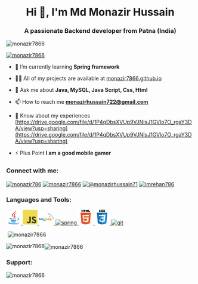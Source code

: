 <h1 align="center">Hi 👋, I'm Md Monazir Hussain</h1>
<h3 align="center">A passionate Backend developer from Patna (India)</h3>

<p align="left"> <img src="https://komarev.com/ghpvc/?username=monazir7866&label=Profile%20views&color=0e75b6&style=flat" alt="monazir7866" /> </p>

<p align="left"> <a href="https://github.com/ryo-ma/github-profile-trophy"><img src="https://github-profile-trophy.vercel.app/?username=monazir7866" alt="monazir7866" /></a> </p>

- 🌱 I’m currently learning **Spring framework**

- 👨‍💻 All of my projects are available at [monazir7866.github.io](monazir7866.github.io)

- 💬 Ask me about **Java, MySQL, Java Script, Css, Html**

- 📫 How to reach me **monazirhussain722@gmail.com**

- 📄 Know about my experiences [https://drive.google.com/file/d/1P4qDbsXVUp9VJNIsJ1GVlo7O_rgaY3DA/view?usp=sharing](https://drive.google.com/file/d/1P4qDbsXVUp9VJNIsJ1GVlo7O_rgaY3DA/view?usp=sharing)

- ⚡ Plus Point **I am a good mobile gamer**

<h3 align="left">Connect with me:</h3>
<p align="left">
<a href="https://linkedin.com/in/monazir786" target="blank"><img align="center" src="https://raw.githubusercontent.com/rahuldkjain/github-profile-readme-generator/master/src/images/icons/Social/linked-in-alt.svg" alt="monazir786" height="30" width="40" /></a>
<a href="https://www.leetcode.com/monazir7866" target="blank"><img align="center" src="https://raw.githubusercontent.com/rahuldkjain/github-profile-readme-generator/master/src/images/icons/Social/leet-code.svg" alt="monazir7866" height="30" width="40" /></a>
<a href="https://www.hackerrank.com/@monazirhussain71" target="blank"><img align="center" src="https://raw.githubusercontent.com/rahuldkjain/github-profile-readme-generator/master/src/images/icons/Social/hackerrank.svg" alt="@monazirhussain71" height="30" width="40" /></a>
<a href="https://instagram.com/imrehan786" target="blank"><img align="center" src="https://raw.githubusercontent.com/rahuldkjain/github-profile-readme-generator/master/src/images/icons/Social/instagram.svg" alt="imrehan786" height="30" width="40" /></a>
</p>


<h3 align="left">Languages and Tools:</h3>

<p align="left">  <a href="https://www.java.com" target="_blank" rel="noreferrer"> <img src="https://raw.githubusercontent.com/devicons/devicon/master/icons/java/java-original.svg" alt="java" width="40" height="40"/> </a>   <a href="https://developer.mozilla.org/en-US/docs/Web/JavaScript" target="_blank" rel="noreferrer"> <img src="https://raw.githubusercontent.com/devicons/devicon/master/icons/javascript/javascript-original.svg" alt="javascript" width="40" height="40"/> </a>   <a href="https://www.mysql.com/" target="_blank" rel="noreferrer"> <img src="https://raw.githubusercontent.com/devicons/devicon/master/icons/mysql/mysql-original-wordmark.svg" alt="mysql" width="40" height="40"/> </a>
<a href="https://spring.io/" target="_blank" rel="noreferrer"> <img src="https://www.vectorlogo.zone/logos/springio/springio-icon.svg" alt="spring" width="40" height="40"/> </a>    <a href="https://www.w3.org/html/" target="_blank" rel="noreferrer"> <img src="https://raw.githubusercontent.com/devicons/devicon/master/icons/html5/html5-original-wordmark.svg" alt="html5" width="40" height="40"/> </a>
<a href="https://www.w3schools.com/css/" target="_blank" rel="noreferrer"> <img src="https://raw.githubusercontent.com/devicons/devicon/master/icons/css3/css3-original-wordmark.svg" alt="css3" width="40" height="40"/> </a>   <a href="https://git-scm.com/" target="_blank" rel="noreferrer"> <img src="https://www.vectorlogo.zone/logos/git-scm/git-scm-icon.svg" alt="git" width="40" height="40"/> </a> 
</p>

<p>&nbsp;<img align="center" src="https://github-readme-stats.vercel.app/api?username=monazir7866&show_icons=true&locale=en" alt="monazir7866" /></p><p><img align="left" src="https://github-readme-stats.vercel.app/api/top-langs?username=monazir7866&show_icons=true&locale=en&layout=compact" alt="monazir7866" /></p>

<p><img align="center" src="https://github-readme-streak-stats.herokuapp.com/?user=monazir7866&" alt="monazir7866" /></p>

<h3 align="left">Support:</h3>
<p><a href="https://www.buymeacoffee.com/monazir7866"> <img align="left" src="https://cdn.buymeacoffee.com/buttons/v2/default-yellow.png" height="50" width="210" alt="monazir7866" /></a></p><br><br>
